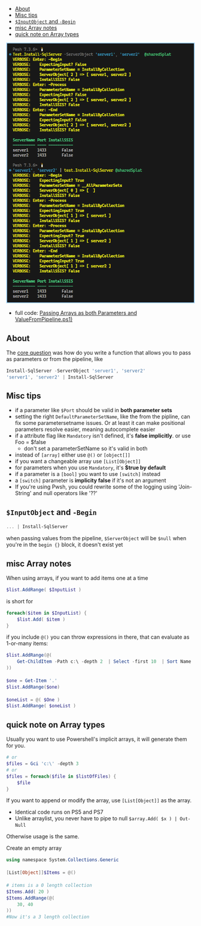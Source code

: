 
- [About](#about)
- [Misc tips](#misc-tips)
- [`$InputObject` and `-Begin`](#inputobject-and--begin)
- [misc Array notes](#misc-array-notes)
- [quick note on Array types](#quick-note-on-array-types)

![screenshot](./screenshot.png)

- full code: [Passing Arrays as both Parameters and ValueFromPipeline.ps1)](./Passing%20Arrays%20as%20both%20Parameters%20and%20ValueFromPipeline.ps1)

## About 

The [core question](https://discord.com/channels/180528040881815552/447522509244465152/1134622818026401802) was how do you write a function that allows you to pass as parameters or from the pipeline, like

```ps1
Install-SqlServer -ServerObject 'server1', 'server2'
'server1', 'server2' | Install-SqlServer
```

## Misc tips

- if a parameter like `$Port` should be valid in **both parameter sets**
- setting the right `DefaultParameterSetName`, like the from the pipline, can fix some parametersetname issues. Or at least it can make positional parameters resolve easier, meaning autocomplete easier
- if a attribute flag like `Mandatory` isn't defined, it's **false implicitly**. or use Foo = $false
  - don't set a parameterSetName so it's valid in both
- instead of `[array]` either use `@()` or `[object[]]`
- if you want a changeable array use `[List[Object]]`
- for parameters when you use `Mandatory`, it's **$true by default**
- if a parameter is a `[bool]` you want to use `[switch]` instead
- a `[switch]` parameter is **implicity false** if it's not an argument
- If you're using Pwsh, you could rewrite some of the logging
    using 'Join-String'
    and null operators like '??'

## `$InputObject` and `-Begin`

```ps1
... | Install-SqlServer
```

when passing values from the pipeline, `$ServerObject` will be `$null` when you're in the `begin {}` block, it doesn't exist yet

## misc Array notes

When using arrays, if you want to add items one at a time

```ps1
$list.AddRange( $InputList )
```
is short for

```ps1
foreach($item in $InputList) {
    $list.Add( $item )
}
```

if you include `@()` you can throw expressions in there, that can evaluate as 1-or-many items:

```ps1
$list.AddRange(@(
    Get-ChildItem -Path c:\ -depth 2  | Select -first 10  | Sort Name
))

$one = Get-Item '.' 
$list.AddRange($one)

$oneList = @( $One )
$list.AddRange( $oneList )
```

## quick note on Array types

Usually you want to use Powershell's implicit arrays, it will generate them for you.

```ps1
# or 
$files = Gci 'c:\' -depth 3
# or 
$files = foreach($file in $listOfFiles) {
    $file
}
```

If you want to append or modify the array, use `[List[Object]]` as the array. 
- Identical code runs on PS5 and PS7
- Unlike arraylist, you never have to pipe to null `$array.Add( $x ) | Out-Null` 

Otherwise usage is the same. 

Create an empty array

```ps1
using namespace System.Collections.Generic

[List[Object]]$Items = @()

# items is a 0 length collection
$Items.Add( 20 )
$Items.AddRange(@(
    30, 40 
))
#Now it's a 3 length collection
```
